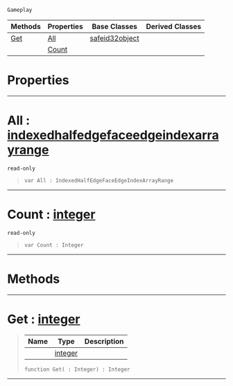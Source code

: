  `Gameplay`

|Methods|Properties|Base Classes|Derived Classes|
|---|---|---|---|
|[ Get](https://plasmaengine.github.io/PlasmaDocs/Plasma1/C++/code_reference/class_reference/indexedhalfedgefaceedgeindexarray.markdown#get-plasma-engine-document)|[ All](https://plasmaengine.github.io/PlasmaDocs/Plasma1/C++/code_reference/class_reference/indexedhalfedgefaceedgeindexarray.markdown#all-plasma-engine-document)|[safeid32object](https://plasmaengine.github.io/PlasmaDocs/Plasma1/C++/code_reference/class_reference/safeid32object.markdown)| |
| |[ Count](https://plasmaengine.github.io/PlasmaDocs/Plasma1/C++/code_reference/class_reference/indexedhalfedgefaceedgeindexarray.markdown#count-plasma-engine-docume)| | |


 #  Properties


---  
 #  All : [indexedhalfedgefaceedgeindexarrayrange](https://plasmaengine.github.io/PlasmaDocs/Plasma1/C++/code_reference/class_reference/indexedhalfedgefaceedgeindexarrayrange.markdown)

 `read-only`

> 
> ``` lang=cpp, name=Lightning
> var All : IndexedHalfEdgeFaceEdgeIndexArrayRange


---  
 #  Count : [integer](https://plasmaengine.github.io/PlasmaDocs/Plasma1/C++/code_reference/lightning_base_types/integer.markdown)

 `read-only`

> 
> ``` lang=cpp, name=Lightning
> var Count : Integer


---  
 #  Methods


---  
 #  Get : [integer](https://plasmaengine.github.io/PlasmaDocs/Plasma1/C++/code_reference/lightning_base_types/integer.markdown)

> 
> |Name|Type|Description|
> |---|---|---|
> ||[integer](https://plasmaengine.github.io/PlasmaDocs/Plasma1/C++/code_reference/lightning_base_types/integer.markdown)| |
> ``` lang=cpp, name=Lightning
> function Get( : Integer) : Integer
> ``` 


---  
 

 